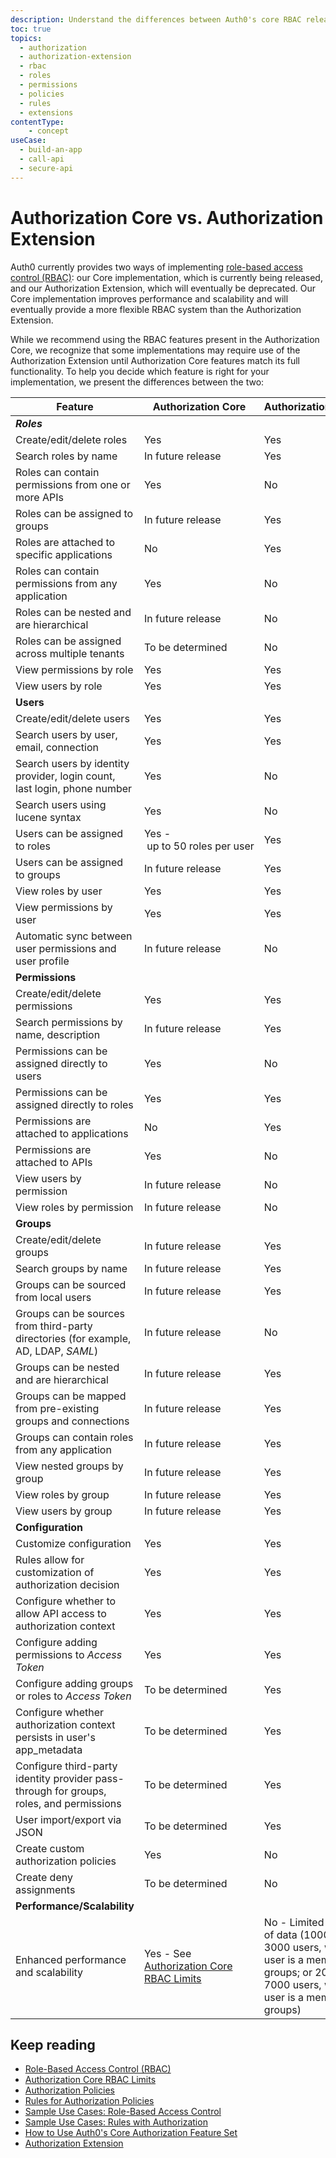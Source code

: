 ```yaml
---
description: Understand the differences between Auth0's core RBAC release and the Authorization Extension.
toc: true
topics:
  - authorization
  - authorization-extension
  - rbac
  - roles
  - permissions
  - policies
  - rules
  - extensions
contentType: 
    - concept
useCase:
  - build-an-app
  - call-api
  - secure-api
---
```

# Authorization Core vs. Authorization Extension

Auth0 currently provides two ways of implementing [role-based access control (RBAC)](/authorization/concepts/rbac): our Core implementation, which is currently being released, and our Authorization Extension, which will eventually be deprecated. Our Core implementation improves performance and scalability and will eventually provide a more flexible RBAC system than the Authorization Extension.

While we recommend using the RBAC features present in the Authorization Core, we recognize that some implementations may require use of the Authorization Extension until Authorization Core features match its full functionality. To help you decide which feature is right for your implementation, we present the differences between the two:

| Feature | Authorization&nbsp;Core | Authorization&nbsp;Extension |
|---------|-------------------------|------------------------------|
| **<dfn data-key="role">Roles</dfn>** |
| Create/edit/delete roles | Yes | Yes |
| Search roles by name | In future release | Yes |
| Roles can contain permissions from one or more APIs | Yes | No |
| Roles can be assigned to groups | In future release | Yes |
| Roles are attached to specific applications | No | Yes |
| Roles can contain permissions from any application | Yes | No |
| Roles can be nested and are hierarchical | In future release | No |
| Roles can be assigned across multiple tenants | To be determined | No |
| View permissions by role | Yes | Yes |
| View users by role | Yes | Yes |
| **Users** |
| Create/edit/delete users | Yes | Yes |
| Search users by user, email, connection | Yes | Yes |
| Search users by identity provider, login count, last login, phone number | Yes | No |
| Search users using lucene syntax | Yes | No |
| Users can be assigned to roles | Yes&nbsp;-&nbsp;up&nbsp;to&nbsp;50&nbsp;roles&nbsp;per&nbsp;user | Yes |
| Users can be assigned to groups | In future release | Yes |
| View roles by user | Yes | Yes |
| View permissions by user | Yes | Yes |
| Automatic sync between user permissions and user profile | In future release | No |
| **Permissions** |
| Create/edit/delete permissions | Yes | Yes |
| Search permissions by name, description | In future release | Yes |
| Permissions can be assigned directly to users | Yes | No |
| Permissions can be assigned directly to roles | Yes | Yes |
| Permissions are attached to applications | No | Yes |
| Permissions are attached to APIs | Yes | No |
| View users by permission | In future release | No |
| View roles by permission | In future release | No |
| **Groups** |
| Create/edit/delete groups | In future release | Yes |
| Search groups by name | In future release | Yes |
| Groups can be sourced from local users | In future release | Yes |
| Groups can be sources from third-party directories (for example, AD, LDAP, <dfn data-key="security-assertion-markup-language">SAML</dfn>) | In future release | No |
| Groups can be nested and are hierarchical | In future release | Yes |
| Groups can be mapped from pre-existing groups and connections | In future release | Yes |
| Groups can contain roles from any application | In future release | Yes |
| View nested groups by group | In future release | Yes |
| View roles by group | In future release | Yes |
| View users by group | In future release | Yes |
| **Configuration** |
| Customize configuration | Yes | Yes |
| Rules allow for customization of authorization decision | Yes | Yes |
| Configure whether to allow API access to authorization context | Yes | Yes |
| Configure adding permissions to <dfn data-key="access-token">Access Token</dfn> | Yes | Yes |
| Configure adding groups or roles to <dfn data-key="access-token">Access Token</dfn> | To be determined | Yes |
| Configure whether authorization context persists in user's app_metadata | To be determined | Yes |
| Configure third-party identity provider pass-through for groups, roles, and permissions | To be determined | Yes |
| User import/export via JSON | To be determined | Yes |
| Create custom authorization policies | Yes | No |
| Create deny assignments | To be determined | No |
| **Performance/Scalability** |
| Enhanced performance and scalability | Yes - See [Authorization Core RBAC Limits](/authorization/reference/rbac-limits) | No - Limited to 500KB of data (1000 groups, 3000 users, where each user is a member of 3 groups; or 20 groups, 7000 users, where each user is a member of 3 groups) |

## Keep reading

- [Role-Based Access Control (RBAC)](/authorization/concepts/rbac)
- [Authorization Core RBAC Limits](/authorization/reference/rbac-limits)
- [Authorization Policies](/authorization/concepts/policies)
- [Rules for Authorization Policies](/authorization/concepts/authz-rules)
- [Sample Use Cases: Role-Based Access Control](/authorization/concepts/sample-use-cases-rbac)
- [Sample Use Cases: Rules with Authorization](/authorization/concepts/sample-use-cases-rules)
- [How to Use Auth0's Core Authorization Feature Set](/authorization/guides/how-to)
- [Authorization Extension](/extensions/authorization-extension)